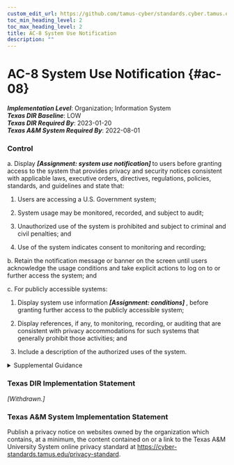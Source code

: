 ```yaml
---
custom_edit_url: https://github.com/tamus-cyber/standards.cyber.tamus.edu/tree/main/static/content/tamus.edu/TAMUS_profile.xml
toc_min_heading_level: 2
toc_max_heading_level: 2
title: AC-8 System Use Notification
description: ""
---
```


# AC-8 System Use Notification {#ac-08}

_**Implementation Level**_: Organization; Information System\
_**Texas DIR Baseline**_: LOW\
_**Texas DIR Required By**_: 2023-01-20\
_**Texas A&M System Required By**_: 2022-08-01

### Control

a. Display <strong> <em>[Assignment: system use notification]</em> </strong> to users before granting access to the system that provides privacy and security notices consistent with applicable laws, executive orders, directives, regulations, policies, standards, and guidelines and state that:

1. Users are accessing a U.S. Government system;

2. System usage may be monitored, recorded, and subject to audit;

3. Unauthorized use of the system is prohibited and subject to criminal and civil penalties; and

4. Use of the system indicates consent to monitoring and recording;

b. Retain the notification message or banner on the screen until users acknowledge the usage conditions and take explicit actions to log on to or further access the system; and

c. For publicly accessible systems:

1. Display system use information <strong> <em>[Assignment: conditions]</em> </strong> , before granting further access to the publicly accessible system;

2. Display references, if any, to monitoring, recording, or auditing that are consistent with privacy accommodations for such systems that generally prohibit those activities; and

3. Include a description of the authorized uses of the system.

<details>
  <summary>Supplemental Guidance</summary>

System use notifications can be implemented using messages or warning banners displayed before individuals log in to systems. System use notifications are used only for access via logon interfaces with human users. Notifications are not required when human interfaces do not exist. Based on an assessment of risk, organizations consider whether or not a secondary system use notification is needed to access applications or other system resources after the initial network logon. Organizations consider system use notification messages or banners displayed in multiple languages based on organizational needs and the demographics of system users. Organizations consult with the privacy office for input regarding privacy messaging and the Office of the General Counsel or organizational equivalent for legal review and approval of warning banner content.

</details>

### Texas DIR Implementation Statement

<prop xmlns="http://csrc.nist.gov/ns/oscal/1.0" name="status" value="withdrawn">
               <em>[Withdrawn.]</em>
            </prop>
         

### Texas A&M System Implementation Statement

Publish a privacy notice on websites owned by the organization which contains, at a minimum, the content contained on or a link to the Texas A&M University System online privacy standard at <a xmlns="http://csrc.nist.gov/ns/oscal/1.0" href="https://cyber-standards.tamus.edu/privacy-standard/">https://cyber-standards.tamus.edu/privacy-standard</a>.

